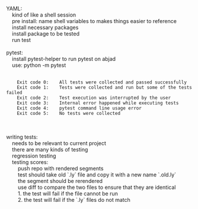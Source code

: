 YAML:<br/>
&nbsp;&nbsp;&nbsp;&nbsp;kind of like a shell session<br/>
&nbsp;&nbsp;&nbsp;&nbsp;pre install: name shell variables to makes things easier to reference<br/>
&nbsp;&nbsp;&nbsp;&nbsp;install necessary packages<br/>
&nbsp;&nbsp;&nbsp;&nbsp;install package to be tested<br/>
&nbsp;&nbsp;&nbsp;&nbsp;run test<br/>
<br/>
pytest:<br/>
&nbsp;&nbsp;&nbsp;&nbsp;install pytest-helper to run pytest on abjad<br/>
&nbsp;&nbsp;&nbsp;&nbsp;use: python -m pytest <wrapper directory><br/>
<br/>
```
	Exit code 0:	All tests were collected and passed successfully
	Exit code 1:	Tests were collected and run but some of the tests failed
	Exit code 2:	Test execution was interrupted by the user
	Exit code 3:	Internal error happened while executing tests
	Exit code 4:	pytest command line usage error
	Exit code 5:	No tests were collected
```
<br/>
<br/>
writing tests:<br/>
&nbsp;&nbsp;&nbsp;&nbsp;needs to be relevant to current project<br/>
&nbsp;&nbsp;&nbsp;&nbsp;there are many kinds of testing<br/>
&nbsp;&nbsp;&nbsp;&nbsp;regression testing<br/>
&nbsp;&nbsp;&nbsp;&nbsp;testing scores:<br/>
&nbsp;&nbsp;&nbsp;&nbsp;&nbsp;&nbsp;&nbsp;&nbsp;push repo with rendered segments<br/>
&nbsp;&nbsp;&nbsp;&nbsp;&nbsp;&nbsp;&nbsp;&nbsp;test should take old `.ly` file and copy it with a new name `.old.ly`<br/>
&nbsp;&nbsp;&nbsp;&nbsp;&nbsp;&nbsp;&nbsp;&nbsp;the segment should be rerendered<br/>
&nbsp;&nbsp;&nbsp;&nbsp;&nbsp;&nbsp;&nbsp;&nbsp;use diff to compare the two files to ensure that they are identical<br/>
&nbsp;&nbsp;&nbsp;&nbsp;&nbsp;&nbsp;&nbsp;&nbsp;1. the test will fail if the file cannot be run<br/>
&nbsp;&nbsp;&nbsp;&nbsp;&nbsp;&nbsp;&nbsp;&nbsp;2. the test will fail if the `.ly` files do not match<br/>
